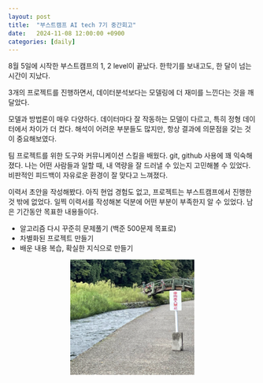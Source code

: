 ```yaml
---
layout: post
title:  "부스트캠프 AI tech 7기 중간회고"
date:   2024-11-08 12:00:00 +0900
categories: [daily]
---
```


8월 5일에 시작한 부스트캠프의 1, 2 level이 끝났다. 한학기를 보내고도, 한 달이 넘는 시간이 지났다.

3개의 프로젝트를 진행하면서, 데이터분석보다는 모델링에 더 재미를 느낀다는 것을 깨달았다.

모델과 방법론이 매우 다양하다. 데이터마다 잘 작동하는 모델이 다르고, 특히 정형 데이터에서 차이가 더 컸다. 해석이 어려운 부분들도 많지만, 항상 결과에 의문점을 갖는 것이 중요해보였다.

팀 프로젝트를 위한 도구와 커뮤니케이션 스킬을 배웠다. git, github 사용에 꽤 익숙해졌다. 나는 어떤 사람들과 일할 때, 내 역량을 잘 드러낼 수 있는지 고민해볼 수 있었다. 비판적인 피드백이 자유로운 환경이 잘 맞다고 느껴졌다.

이력서 초안을 작성해봤다. 아직 현업 경험도 없고, 프로젝트는 부스트캠프에서 진행한 것 밖에 없었다. 일찍 이력서를 작성해본 덕분에 어떤 부분이 부족한지 알 수 있었다. 남은 기간동안 목표한 내용들이다.
- 알고리즘 다시 꾸준히 문제풀기 (백준 500문제 목표로)
- 차별화된 프로젝트 만들기
- 배운 내용 복습, 확실한 지식으로 만들기

<div style="text-align: center;">
    <img src="/assets/images/진입금지.png" width="50%" title="진입금지" alt="진입금지"/> 
</div>

